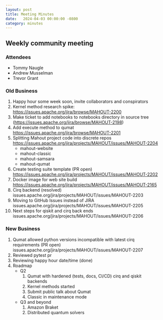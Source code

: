 ```yaml
---
layout: post
title: Meeting Minutes
date:   2024-04-03 00:00:00 -0800
category: minutes
---
```

## Weekly community meeting

### Attendees
* Tommy Naugle
* Andrew Musselman
* Trevor Grant

### Old Business
1. Happy hour some week soon, invite collaborators and conspirators
1. Kernel method research spike: https://issues.apache.org/jira/browse/MAHOUT-2200
1. Make ticket to add notebooks to notebooks directory in source tree (https://issues.apache.org/jira/browse/MAHOUT-2198)
1. Add execute method to qumat https://issues.apache.org/jira/browse/MAHOUT-2201
1. Splitting Mahout project code into discrete repos https://issues.apache.org/jira/projects/MAHOUT/issues/MAHOUT-2204
    * mahout-website
    * mahout-classic
    * mahout-samsara
    * mahout-qumat
1. Create testing suite template (PR open) https://issues.apache.org/jira/projects/MAHOUT/issues/MAHOUT-2202
1. Docker image for web site build https://issues.apache.org/jira/projects/MAHOUT/issues/MAHOUT-2165
1. Cirq backend (resolved) issues.apache.org/jira/projects/MAHOUT/issues/MAHOUT-2203
1. Moving to GitHub Issues instead of JIRA issues.apache.org/jira/projects/MAHOUT/issues/MAHOUT-2205
1. Next steps for qiskit and cirq back ends issues.apache.org/jira/projects/MAHOUT/issues/MAHOUT-2206

### New Business
1. Qumat allowed python versions incompatible with latest cirq requirements (PR open) issues.apache.org/jira/projects/MAHOUT/issues/MAHOUT-2207
1. Reviewed pytest pr
1. Reviewing happy hour date/time (done)
1. Roadmap
    * Q2
        1. Qumat with hardened (tests, docs, CI/CD) cirq and qiskit backends
        1. Kernel methods started
        1. Submit public talk about Qumat
        1. Classic in maintenance mode
    * Q3 and beyond
        1. Amazon Braket
        1. Distributed quantum solvers
